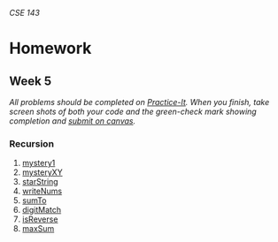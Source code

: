 _CSE 143_
# Homework
## Week 5

_All problems should be completed on [Practice-It](http://practiceit.cs.washington.edu/). When you finish, take screen shots of both your code and the green-check mark showing completion and [submit on canvas](https://canvas.uw.edu/courses/1143086/assignments/3536700)._

### Recursion
1. [mystery1](http://practiceit.cs.washington.edu/problem/view/bjp4/chapter12/s3-mystery1)
1. [mysteryXY](http://practiceit.cs.washington.edu/problem/view/bjp4/chapter12/s6-mysteryXY)
1. [starString](http://practiceit.cs.washington.edu/problem/view/bjp4/chapter12/e1-starString)
1. [writeNums](http://practiceit.cs.washington.edu/problem/view/bjp4/chapter12/e2-writeNums)
1. [sumTo](http://practiceit.cs.washington.edu/problem/view/bjp4/chapter12/e9-sumTo)
1. [digitMatch](http://practiceit.cs.washington.edu/problem/view/bjp4/chapter12/e10-digitMatch)
1. [isReverse](http://practiceit.cs.washington.edu/problem/view/bjp4/chapter12/e12-isReverse)
1. [maxSum](http://practiceit.cs.washington.edu/problem/view/bjp4/chapter12/e21-maxSum)